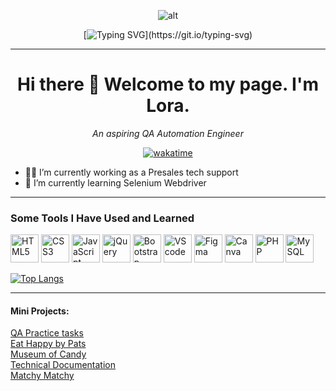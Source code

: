 <!--
**eiramarol/eiramarol** is a ✨ _special_ ✨ repository because its `README.md` (this file) appears on your GitHub profile.

Here are some ideas to get you started:
-->


<div align="center">

![alt](https://media.giphy.com/media/QuDgW7dXQfCZiWVXD4/giphy.gif)


[![Typing SVG](https://readme-typing-svg.herokuapp.com?font=Satisfy&size=28&pause=2000&color=17FFEE&background=FF1AA500&width=435&lines=I'm+A+Work+In+Progress.+.+.;getting+to+my+goal+a+little+at+a+time+.+.+.)](https://git.io/typing-svg)

</div>

---

<div align = "center">
  
# Hi there 👋 Welcome to my page.  I'm Lora. 
*An aspiring QA Automation Engineer*

[![wakatime](https://wakatime.com/badge/user/01eeb911-497f-4b0d-8750-53be28b810a2.svg)](https://wakatime.com/@01eeb911-497f-4b0d-8750-53be28b810a2)
</div>

<!-- - 🤔 I’m looking for help with trying to find my first software engineering job in this current job climate. -->
- 👩‍💻 I’m currently working as a Presales tech support
- 🌱 I’m currently learning Selenium Webdriver


---
### Some Tools I Have Used and Learned

<p align="left">
<img src="https://cdn.jsdelivr.net/gh/devicons/devicon/icons/html5/html5-original.svg" width=45 height=45 alt="HTML5"  />
<img src="https://cdn.jsdelivr.net/gh/devicons/devicon/icons/css3/css3-original.svg" width=45 height=45 alt="CSS3"  />
<img src="https://cdn.jsdelivr.net/gh/devicons/devicon/icons/javascript/javascript-original.svg" width=45 height=45 alt="JavaScript"  />
<img src="https://cdn.jsdelivr.net/gh/devicons/devicon/icons/jquery/jquery-original-wordmark.svg" width=45 height=45 alt="jQuery" />
<img src="https://cdn.jsdelivr.net/gh/devicons/devicon/icons/bootstrap/bootstrap-original.svg" width=45 height=45 alt="Bootstrap"  />
<img src="https://cdn.jsdelivr.net/gh/devicons/devicon/icons/vscode/vscode-original.svg" width=45 height=45 alt="VScode" />
<img src="https://cdn.jsdelivr.net/gh/devicons/devicon/icons/figma/figma-original.svg" width=45 height=45 alt="Figma" />
<img src="https://cdn.jsdelivr.net/gh/devicons/devicon/icons/canva/canva-original.svg" width=45 height=45 alt="Canva" />
<img src="https://cdn.jsdelivr.net/gh/devicons/devicon/icons/php/php-original.svg" width=45 height=45 alt="PHP" />
<img src="https://cdn.jsdelivr.net/gh/devicons/devicon/icons/mysql/mysql-original-wordmark.svg"  width=45 height=45 alt="MySQL"/>
          
<!-- <img src="https://cdn.jsdelivr.net/gh/devicons/devicon/icons/wordpress/wordpress-original.svg" width=45 height=45 alt="wordpress" /> -->
            
</p>          

<div align = "left">
</div>
  
[![Top Langs](https://github-readme-stats.vercel.app/api/top-langs/?username=eiramarol&hide_progress=true)](https://github.com/eiramarol/github-readme-stats)

---
 #### Mini Projects:<be >
  [QA Practice tasks](https://github.com/eiramarol/SoftwareTesting/)<br />
 [Eat Happy by Pats](https://eiramarol.github.io/EatHappyByPats/) <br />
 [Museum of Candy](https://eiramarol.github.io/MuseumOfCandy/) <br />
 [Technical Documentation](https://eiramarol.github.io/TechnicalDocumentation/) <br />
 [Matchy Matchy](https://eiramarol.github.io/MatchyMatchy/) <br />

<!--
[Frontend Mentor - Product preview card component](https://www.frontendmentor.io/solutions/productpreviewcard-1G-fMtF2Qm) <br >
[Freecodecamp - Product Landing page](https://eiramarol.github.io/product-landing) <br />
 -->

